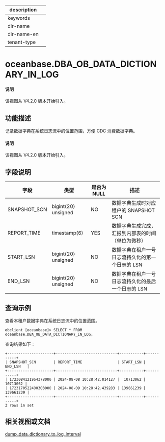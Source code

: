 |description||
|---|---|
|keywords||
|dir-name||
|dir-name-en||
|tenant-type||

# oceanbase.DBA_OB_DATA_DICTIONARY_IN_LOG

<main id="notice" type='explain'>
<h4>说明</h4>
<p>该视图从 V4.2.0 版本开始引入。</p>
</main>

## 功能描述

 记录数据字典在系统日志流中的位置范围，方便 CDC 消费数据字典。
<main id="notice" type='explain'>
  <h4>说明</h4>
  <p>该视图从 V4.2.0 版本开始引入。</p>
</main>

## 字段说明

| **字段** | **类型** | **是否为 NULL** | **描述** |
| --- | --- | --- | --- |
| SNAPSHOT_SCN | bigint(20) unsigned | NO | 数据字典生成时对应租户的 SNAPSHOT SCN |
| REPORT_TIME | timestamp(6) | YES | 数据字典生成完成，汇报到内部表的时间  （单位为微秒） |
| START_LSN | bigint(20) unsigned | NO | 数据字典在租户一号日志流持久化的第一个日志的 LSN |
| END_LSN | bigint(20) unsigned | NO | 数据字典在租户一号日志流持久化的最后一个日志的 LSN |

## 查询示例

查看本租户数据字典在系统日志流中的位置范围。

```shell
obclient [oceanbase]> SELECT * FROM oceanbase.DBA_OB_DATA_DICTIONARY_IN_LOG;
```

查询结果如下：

```shell
+---------------------+----------------------------+-----------+-----------+
| SNAPSHOT_SCN        | REPORT_TIME                | START_LSN | END_LSN   |
+---------------------+----------------------------+-----------+-----------+
| 1723084121964378000 | 2024-08-08 10:28:42.014127 |  10713062 |  10713062 |
| 1723170522400303000 | 2024-08-09 10:28:42.439283 | 139661239 | 139661239 |
+---------------------+----------------------------+-----------+-----------+
2 rows in set
```

## 相关视图或文档

[dump_data_dictionary_to_log_interval](../../../800.configuration-items-and-system-variables/100.system-configuration-items/400.tenant-level-configuration-items/2300.dump_data_dictionary_to_log_interval.md)
